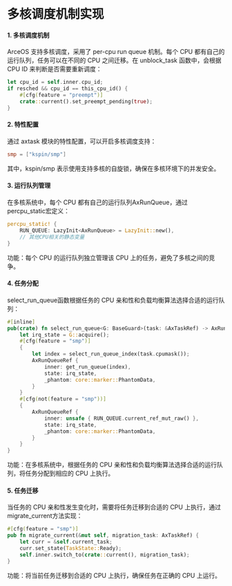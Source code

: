 # 多核调度机制实现

#### 1. 多核调度机制
ArceOS 支持多核调度，采用了 per-cpu run queue 机制。每个 CPU 都有自己的运行队列，任务可以在不同的 CPU 之间迁移。在 unblock_task 函数中，会根据 CPU ID 来判断是否需要重新调度：
```rust
let cpu_id = self.inner.cpu_id;
if resched && cpu_id == this_cpu_id() {
    #[cfg(feature = "preempt")]
    crate::current().set_preempt_pending(true);
}
```

#### 2. 特性配置
通过 axtask 模块的特性配置，可以开启多核调度支持：
```toml
smp = ["kspin/smp"]
```
其中，kspin/smp 表示使用支持多核的自旋锁，确保在多核环境下的并发安全。

#### 3. 运行队列管理
在多核系统中，每个 CPU 都有自己的运行队列AxRunQueue，通过percpu_static宏定义：
```rust
percpu_static! {
    RUN_QUEUE: LazyInit<AxRunQueue> = LazyInit::new(),
    // 其他CPU相关的静态变量
}
```
功能：每个 CPU 的运行队列独立管理该 CPU 上的任务，避免了多核之间的竞争。

#### 4. 任务分配
select_run_queue函数根据任务的 CPU 亲和性和负载均衡算法选择合适的运行队列：
```rust
#[inline]
pub(crate) fn select_run_queue<G: BaseGuard>(task: &AxTaskRef) -> AxRunQueueRef<'static, G> {
    let irq_state = G::acquire();
    #[cfg(feature = "smp")]
    {
        let index = select_run_queue_index(task.cpumask());
        AxRunQueueRef {
            inner: get_run_queue(index),
            state: irq_state,
            _phantom: core::marker::PhantomData,
        }
    }
    #[cfg(not(feature = "smp"))]
    {
        AxRunQueueRef {
            inner: unsafe { RUN_QUEUE.current_ref_mut_raw() },
            state: irq_state,
            _phantom: core::marker::PhantomData,
        }
    }
}
```
功能：在多核系统中，根据任务的 CPU 亲和性和负载均衡算法选择合适的运行队列，将任务分配到相应的 CPU 上执行。

#### 5. 任务迁移
当任务的 CPU 亲和性发生变化时，需要将任务迁移到合适的 CPU 上执行，通过migrate_current方法实现：
```rust
#[cfg(feature = "smp")]
pub fn migrate_current(&mut self, migration_task: AxTaskRef) {
    let curr = &self.current_task;
    curr.set_state(TaskState::Ready);
    self.inner.switch_to(crate::current(), migration_task);
}
```
功能：将当前任务迁移到合适的 CPU 上执行，确保任务在正确的 CPU 上运行。
